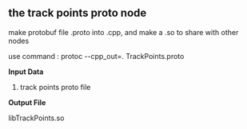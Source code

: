 ## the track points proto node

make protobuf file .proto into .cpp, and make a .so to share with other nodes

use command : protoc --cpp_out=. TrackPoints.proto

**Input Data**

1. track points proto file

**Output File**

libTrackPoints.so
